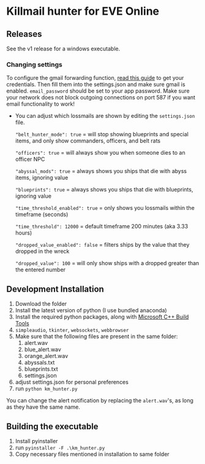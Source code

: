 # Killmail hunter for EVE Online

## Releases

See the v1 release for a windows executable.

### Changing settings

To configure the gmail forwarding function, [read this guide](https://red-mail.readthedocs.io/en/stable/tutorials/config.html#:~:text=When%20you%20have%20your%20application,you%20can%20send%20emails%20gmail.) to get your credentials. Then fill them into the settings.json and make sure gmail is enabled. `email_password` should be set to your app password.
Make sure your network does not block outgoing connections on port 587 if you want email functionality to work!

- You can adjust which lossmails are shown by editing the `settings.json` file.

  `"belt_hunter_mode": true` = will stop showing blueprints and special items, and only show commanders, officers, and belt rats

  `"officers": true` = will always show you when someone dies to an officer NPC

  `"abyssal_mods": true` = always shows you ships that die with abyss items, ignoring value

  `"blueprints": true` = always shows you ships that die with blueprints, ignoring value

  `"time_threshold_enabled": true` = only shows you lossmails within the timeframe (seconds)

  `"time_threshold": 12000` = default timeframe 200 minutes (aka 3.33 hours)

  `"dropped_value_enabled": false` = filters ships by the value that they dropped in the wreck

  `"dropped_value": 100` = will only show ships with a dropped greater than the entered number

## Development Installation

1. Download the folder
2. Install the latest version of python (I use bundled anaconda)
3. Install the required python packages, along with [Microsoft C++ Build Tools](https://visualstudio.microsoft.com/visual-cpp-build-tools/)
4. `simpleaudio`, `tkinter`, `websockets`, `webbrowser`
5. Make sure that the following files are present in the same folder:
   1. alert.wav
   2. blue_alert.wav
   3. orange_alert.wav
   4. abyssals.txt
   5. blueprints.txt
   6. settings.json
6. adjust settings.json for personal preferences
7. run `python km_hunter.py`

You can change the alert notification by replacing the `alert.wav`'s, as long as they have the same name.

## Building the executable

1. Install pyinstaller
2. run `pyinstaller -F .\km_hunter.py`
3. Copy necessary files mentioned in installation to same folder
